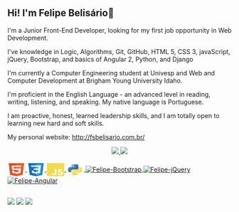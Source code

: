 ## Hi! I'm Felipe Belisário👋

I'm a Junior Front-End Developer, looking for my first job opportunity in Web Development.

I've knowledge in Logic, Algorithms, Git, GitHub, HTML 5, CSS 3, javaScript, jQuery, Bootstrap, and basics of Angular 2, Python, and Django

 I'm currently a Computer Engineering student at Univesp and Web and Computer Development at Brigham Young University Idaho.

I'm proficient in the English Language - an advanced level in reading, writing, listening, and speaking.
My native language is Portuguese.

I am proactive, honest, learned leadership skills, and I am totally open to learning new hard and soft skills.

My personal website: http://fsbelisario.com.br/

<div align="center">
  <a href="https://github.com/FelipeSud">
  <img height="180em" src="https://github-readme-stats.vercel.app/api?username=felipeSud&show_icons=true&theme=dark&include_all_commits=true&count_private=true"/>
  <img height="180em" src="https://github-readme-stats.vercel.app/api/top-langs/?username=FelipeSud&layout=compact&langs_count=7&theme=dark"/>
</div>
  
  <div style="display: inline_block"><br>
     <img align="center" alt="Felipe-HTML" height="30" width="40" src="https://raw.githubusercontent.com/devicons/devicon/master/icons/html5/html5-original.svg">
     <img align="center" alt="Felipe-CSS" height="30" width="40" src="https://raw.githubusercontent.com/devicons/devicon/master/icons/css3/css3-original.svg">
     <img align="center" alt="Felipe-Js" height="30" width="40" src="https://raw.githubusercontent.com/devicons/devicon/master/icons/javascript/javascript-plain.svg">
     <img align="center" alt="Felipe-Python" height="30" width="40" src="https://raw.githubusercontent.com/devicons/devicon/master/icons/python/python-original.svg">
     <img align="center" alt="Felipe-Bootstrap" height="30" width="40" src="https://cdn.jsdelivr.net/gh/devicons/devicon/icons/bootstrap/bootstrap-original.svg">
     <img align="center" alt="Felipe-jQuery" height="30" width="40" src="https://cdn.jsdelivr.net/gh/devicons/devicon/icons/jquery/jquery-original.svg">
     <img align="center" alt="Felipe-Angular" height="30" width="40" src="https://cdn.jsdelivr.net/gh/devicons/devicon/icons/angularjs/angularjs-original.svg">

 
 

   

  
  
</div>
  
   ##
  <div>
   
  <a href="https://facebook.com/felipesud" target="_blank"><img src="https://img.shields.io/badge/Facebook-1877F2?style=for-the-badge&logo=facebook&logoColor=white" target="_blank"></a>
  <a href = "mailto:felipesantos.dsb@hotmail.com"><img src="https://img.shields.io/badge/Microsoft_Outlook-0078D4?style=for-the-badge&logo=microsoft-outlook&logoColor=white" target="_blank"></a>  <a href="https://www.linkedin.com/in/felipe-belisario-448b3230/" target="_blank"><img src="https://img.shields.io/badge/-LinkedIn-%230077B5?style=for-the-badge&logo=linkedin&logoColor=white" target="_blank"></a> 
  </div>
